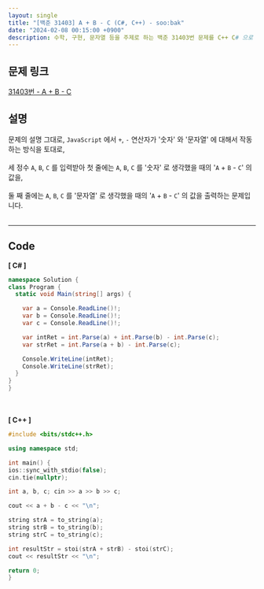 ```yaml
---
layout: single
title: "[백준 31403] A + B - C (C#, C++) - soo:bak"
date: "2024-02-08 00:15:00 +0900"
description: 수학, 구현, 문자열 등을 주제로 하는 백준 31403번 문제를 C++ C# 으로 풀이 및 해설
---
```


## 문제 링크
  [31403번 - A + B - C](https://www.acmicpc.net/problem/31403)

## 설명
문제의 설명 그대로, `JavaScript` 에서 `+`, `-` 연산자가 '숫자' 와 '문자열' 에 대해서 작동하는 방식을 토대로,<br>
<br>
세 정수 `A`, `B`, `C` 를 입력받아 첫 줄에는 `A`, `B`, `C` 를 '숫자' 로 생각했을 때의 '`A` + `B` - `C`' 의 값을,<br>
<br>
둘 째 줄에는 `A`, `B`, `C` 를 '문자열' 로 생각했을 때의 '`A` + `B` - `C`' 의 값을 출력하는 문제입니다.<br>
<br>

- - -

## Code
<b>[ C# ] </b>
<br>

  ```c#
namespace Solution {
  class Program {
    static void Main(string[] args) {

      var a = Console.ReadLine()!;
      var b = Console.ReadLine()!;
      var c = Console.ReadLine()!;

      var intRet = int.Parse(a) + int.Parse(b) - int.Parse(c);
      var strRet = int.Parse(a + b) - int.Parse(c);

      Console.WriteLine(intRet);
      Console.WriteLine(strRet);
    }
  }
}
  ```
<br><br>
<b>[ C++ ] </b>
<br>

  ```c++
#include <bits/stdc++.h>

using namespace std;

int main() {
  ios::sync_with_stdio(false);
  cin.tie(nullptr);

  int a, b, c; cin >> a >> b >> c;

  cout << a + b - c << "\n";

  string strA = to_string(a);
  string strB = to_string(b);
  string strC = to_string(c);

  int resultStr = stoi(strA + strB) - stoi(strC);
  cout << resultStr << "\n";

  return 0;
}
  ```
